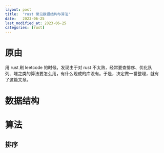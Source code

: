 ```yaml
---
layout: post
title:  "rust 常见数据结构与算法"
date:   2023-06-25
last_modified_at: 2023-06-25
categories: [rust]
---
```


# 原由
用 rust 刷 leetcode 的时候，发现由于对 rust 不太熟，经常要查排序、优化队列、堆之类的算法要怎么用，有什么现成的库没有。于是，决定做一番整理，就有了这篇文章。

# 数据结构


# 算法
## 排序

